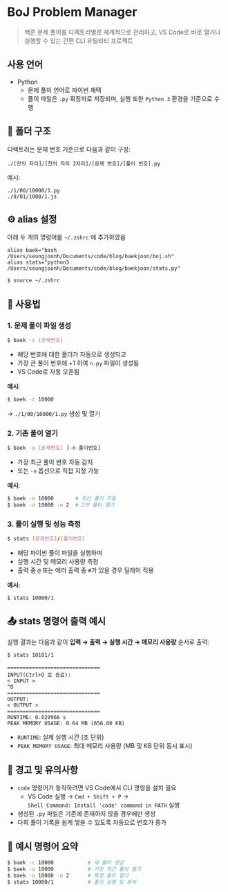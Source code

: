 # BoJ Problem Manager

> 백준 문제 풀이를 디렉토리별로 체계적으로 관리하고, VS Code로 바로 열거나 실행할 수 있는 간편 CLI 유틸리티 프로젝트

## 사용 언어

- Python
   - 문제 풀이 언어로 파이썬 채택
   - 풀이 파일은 `.py` 확장자로 저장되며, 실행 또한 `Python 3` 환경을 기준으로 수행


## 📁 폴더 구조

디렉토리는 문제 번호 기준으로 다음과 같이 구성:

``` 
./[만의 자리]/[천의 자리 2자리]/[문제 번호]/[풀이 번호].py 
```

예시:

```
./1/00/10000/1.py
./0/01/1000/1.js
```


## ⚙️ alias 설정

아래 두 개의 명령어를 `~/.zshrc` 에 추가하였음

```
alias baek="bash /Users/seungjoonh/Documents/code/blog/baekjoon/boj.sh"
alias stats="python3 /Users/seungjoonh/Documents/code/blog/baekjoon/stats.py"
```

```sh
$ source ~/.zshrc 
```


## 🚀 사용법

### 1. 문제 풀이 파일 생성

```sh
$ baek -c [문제번호]
```

- 해당 번호에 대한 폴더가 자동으로 생성되고
- 가장 큰 풀이 번호에 +1 하여 `n.py` 파일이 생성됨
- VS Code로 자동 오픈됨

**예시**:

```sh
$ baek -c 10000 
```
→ `./1/00/10000/1.py` 생성 및 열기


### 2. 기존 풀이 열기

```sh
$ baek -o [문제번호] [-n 풀이번호]
```

- 가장 최근 풀이 번호 자동 감지
- 또는 `-n` 옵션으로 직접 지정 가능

**예시**:
```sh
$ baek -o 10000       # 최신 풀이 자동
$ baek -o 10000 -n 2  # 2번 풀이 열기
```


### 3. 풀이 실행 및 성능 측정

```sh
$ stats [문제번호]/[풀이번호] 
```

- 해당 파이썬 풀이 파일을 실행하며
- 실행 시간 및 메모리 사용량 측정
- 출력 중 `@` 또는 에러 출력 중 `#`가 있을 경우 딜레이 적용

**예시**:
```sh
$ stats 10000/1 
```

## 📤 stats 명령어 출력 예시

실행 결과는 다음과 같이 **입력 → 출력 → 실행 시간 → 메모리 사용량** 순서로 출력:

```sh
$ stats 10101/1  
```

```
==============================
INPUT(Ctrl+D 로 종료):
< INPUT >
^D
==============================
OUTPUT:
< OUTPUT >
==============================
RUNTIME: 0.029966 s
PEAK MEMORY USAGE: 0.64 MB (656.00 KB)
```

- `RUNTIME`: 실제 실행 시간 (초 단위)
- `PEAK MEMORY USAGE`: 최대 메모리 사용량 (MB 및 KB 단위 동시 표시)


## 📌 경고 및 유의사항

- `code` 명령어가 동작하려면 VS Code에서 CLI 명령을 설치 필요
  - VS Code 실행 → `Cmd + Shift + P` →  
    `Shell Command: Install 'code' command in PATH` 실행
- 생성된 `.py` 파일은 기존에 존재하지 않을 경우에만 생성
- 다회 풀이 기록을 쉽게 쌓을 수 있도록 자동으로 번호가 증가


## 🏁 예시 명령어 요약

```sh
$ baek -c 10000           # 새 풀이 생성
$ baek -o 10000           # 가장 최근 풀이 열기
$ baek -o 10000 -n 2      # 특정 풀이 열기
$ stats 10000/1           # 풀이 실행 및 분석
```

